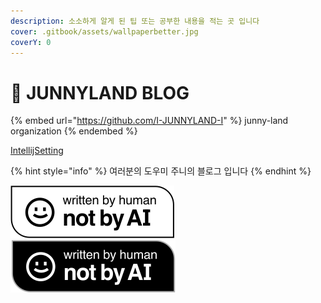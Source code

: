 ```yaml
---
description: 소소하게 알게 된 팁 또는 공부한 내용을 적는 곳 입니다
cover: .gitbook/assets/wallpaperbetter.jpg
coverY: 0
---
```


# 👻 JUNNYLAND BLOG


{% embed url="https://github.com/I-JUNNYLAND-I" %}
junny-land organization
{% endembed %}

[IntellijSetting](https://github.com/Junnyjun/JunnyJun/raw/main/settings.zip)

{% hint style="info" %}
여러분의 도우미 주니의 블로그 입니다
{% endhint %}

![](.gitbook/assets/Written-By-Human-Not-By-AI-Badge-white.svg)![](.gitbook/assets/Written-By-Human-Not-By-AI-Badge-black.svg)
